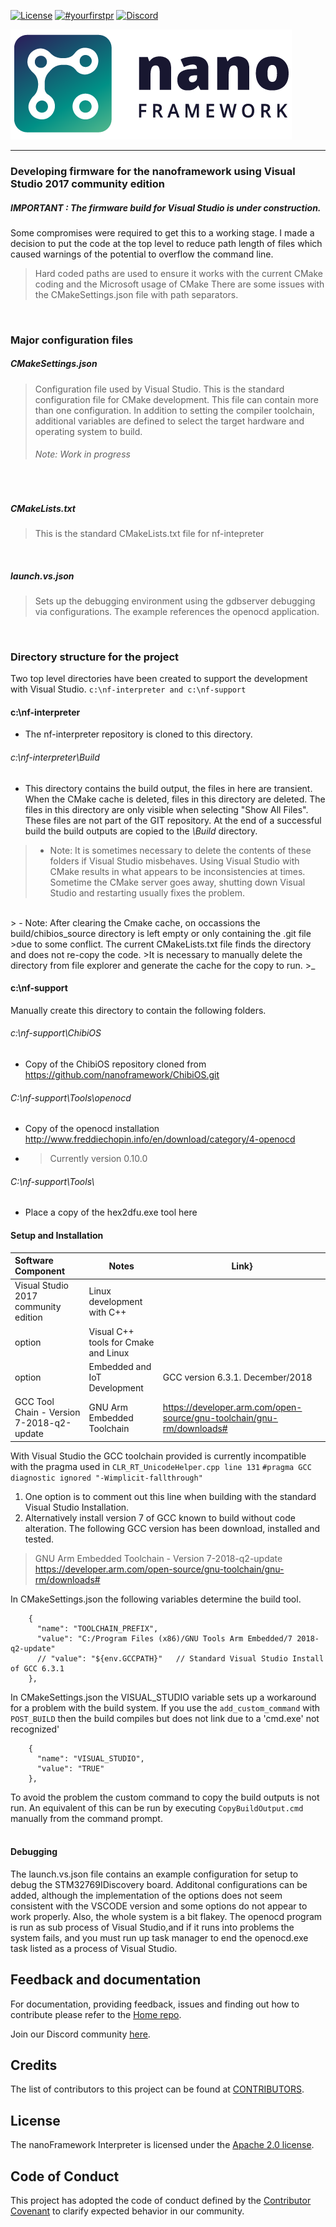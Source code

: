 [![License](https://img.shields.io/badge/License-Apache%202.0-blue.svg)](https://opensource.org/licenses/Apache-2.0) [![#yourfirstpr](https://img.shields.io/badge/first--timers--only-friendly-blue.svg)](https://github.com/nanoframework/Home/blob/master/CONTRIBUTING.md) 
 [![Discord](https://img.shields.io/discord/478725473862549535.svg)](https://discord.gg/gCyBu8T)


![nanoFramework logo](https://github.com/nanoframework/Home/blob/master/resources/logo/nanoFramework-repo-logo.png)

-----

### Developing firmware for the nanoframework using Visual Studio 2017 community edition 



##### IMPORTANT : The firmware build for Visual Studio is under construction.
Some compromises were required to get this to a working stage.
I made a decision to put the code at the top level to reduce path length of files which caused warnings of the potential to overflow the command line.
>Hard coded paths are used to ensure it works with the current CMake coding and the Microsoft usage of CMake
>There are some issues with the CMakeSettings.json file with path separators.

<br>

### Major configuration files

##### CMakeSettings.json
> Configuration file used by Visual Studio. This is the standard configuration file for CMake development.
> This file can contain more than one configuration. In addition to setting the compiler
> toolchain, additional variables are defined to select the target hardware and operating system to build.
>###### Note: Work in progress
<br>

##### CMakeLists.txt
> This is the standard CMakeLists.txt file for nf-intepreter

<br>


##### launch.vs.json
> Sets up the debugging environment using the gdbserver debugging via configurations.
> The example references the openocd application.

<br>

### Directory structure for the project
Two top level directories have been created to support the development with Visual Studio.
`c:\nf-interpreter and c:\nf-support`

#### c:\nf-interpreter
- The nf-interpreter repository is cloned to this directory.
######  c:\nf-interpreter\Build
- This directory contains the build output, the files in here are transient. When the CMake cache is deleted, files in this directory are deleted.
The files in this directory are only visible when selecting "Show All Files". These files are not part of the GIT repository.
At the end of a successful build the build outputs are copied to the *\Build* directory.

> - Note: It is sometimes necessary to delete the contents of these folders if Visual Studio misbehaves.
Using Visual Studio with CMake results in what appears to be inconsistencies at times.
Sometime the CMake server goes away, shutting down Visual Studio and restarting usually fixes the problem.
<br>
> - Note: After clearing the Cmake cache, on occassions the build/chibios_source directory is left empty or only containing the .git file
>due to some conflict. The current CMakeLists.txt file finds the directory and does not re-copy the code.
>It is necessary to manually delete the directory from file explorer and generate the cache for the copy to run.
>_

#### c:\nf-support 
 Manually create this directory to contain the following folders.
###### c:\nf-support\ChibiOS
+ Copy of the ChibiOS repository cloned from https://github.com/nanoframework/ChibiOS.git

######  C:\nf-support\Tools\openocd
+ Copy of the openocd installation http://www.freddiechopin.info/en/download/category/4-openocd
+ > Currently version 0.10.0

###### C:\nf-support\Tools\
+ Place a copy of the hex2dfu.exe tool here


#### Setup and Installation

| Software Component | Notes|Link}
|:-|---|---|
| Visual Studio 2017 community edition |Linux development with C++|
|option|Visual C++ tools for Cmake and Linux   
|option|Embedded and IoT Development|GCC version 6.3.1. December/2018
|GCC Tool Chain - Version 7-2018-q2-update|GNU Arm Embedded Toolchain|https://developer.arm.com/open-source/gnu-toolchain/gnu-rm/downloads#

With Visual Studio the GCC toolchain provided is currently incompatible with the pragma used in
 `CLR_RT_UnicodeHelper.cpp line 131`
`#pragma GCC diagnostic ignored "-Wimplicit-fallthrough"`

1. One option is to comment out this line when building with the standard Visual Studio Installation.
2. Alternatively install version 7 of GCC known to build without code alteration. 
 The following GCC version has been download, installed and tested.
>    GNU Arm Embedded Toolchain - Version 7-2018-q2-update 
    https://developer.arm.com/open-source/gnu-toolchain/gnu-rm/downloads#


In CMakeSettings.json the following variables determine the build tool.

        {
          "name": "TOOLCHAIN_PREFIX",
          "value": "C:/Program Files (x86)/GNU Tools Arm Embedded/7 2018-q2-update"
          // "value": "${env.GCCPATH}"   // Standard Visual Studio Install of GCC 6.3.1 
        },

In CMakeSettings.json the VISUAL_STUDIO variable sets up a workaround for a problem with the build system.
If you use the `add_custom_command` with `POST_BUILD` then the build compiles but does not link due to a 'cmd.exe' not recognized'

        {
          "name": "VISUAL_STUDIO",
          "value": "TRUE"
        },
To avoid the problem the custom command to copy the build outputs is not run.
 An equivalent of this can be run by executing `CopyBuildOutput.cmd` manually from the command prompt.
<br>
<br>
#### Debugging

The launch.vs.json file contains an example configuration for setup to debug the STM32769IDiscovery board. 
Additonal configurations can be added, although the implementation of the options does not seem consistent with
the VSCODE version and some options do not appear to work properly. 
Also, the whole system is a bit flakey. The openocd program is run as sub process of Visual Studio,and if it runs into problems the 
system fails, and you must run up task manager to end the openocd.exe task listed as a process of Visual Studio.




## Feedback and documentation

For documentation, providing feedback, issues and finding out how to contribute please refer to the [Home repo](https://github.com/nanoframework/Home).

Join our Discord community [here](https://discord.gg/gCyBu8T).


## Credits

The list of contributors to this project can be found at [CONTRIBUTORS](https://github.com/nanoframework/Home/blob/master/CONTRIBUTORS.md).


## License

The nanoFramework Interpreter is licensed under the [Apache 2.0 license](http://www.apache.org/licenses/LICENSE-2.0).


## Code of Conduct
This project has adopted the code of conduct defined by the [Contributor Covenant](CODE_OF_CONDUCT.md)
to clarify expected behavior in our community.
